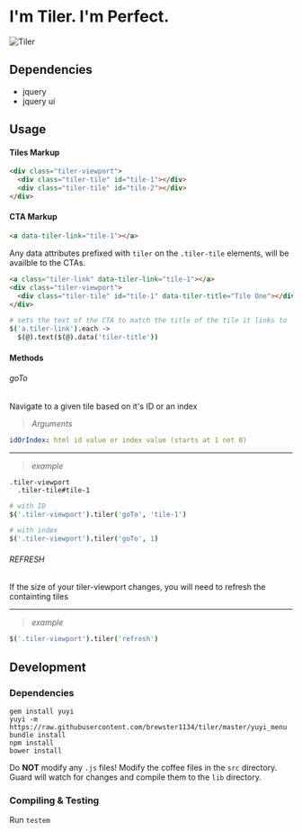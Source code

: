 # I'm Tiler.  I'm Perfect.
![Tiler](http://i.imgur.com/Kt5fVtz.gif)

## Dependencies
* jquery
* jquery ui

## Usage
#### Tiles Markup
```html
<div class="tiler-viewport">
  <div class="tiler-tile" id="tile-1"></div>
  <div class="tiler-tile" id="tile-2"></div>
</div>
```

#### CTA Markup
```html
<a data-tiler-link="tile-1"></a>
```

Any data attributes prefixed with `tiler` on the `.tiler-tile` elements, will be availble to the CTAs.

```html
<a class="tiler-link" data-tiler-link="tile-1"></a>
<div class="tiler-viewport">
  <div class="tiler-tile" id="tile-1" data-tiler-title="Tile One"></div>
</div>
```

```coffee
# sets the text of the CTA to match the title of the tile it links to
$('a.tiler-link').each ->
  $(@).text($(@).data('tiler-title'))
```

#### Methods

###### goTo
Navigate to a given tile based on it's ID or an index
> _Arguments_
```yaml
idOrIndex: html id value or index value (starts at 1 not 0)
```

---
> _example_
```haml
.tiler-viewport
  .tiler-tile#tile-1
```

```coffee
# with ID
$('.tiler-viewport').tiler('goTo', 'tile-1')

# with index
$('.tiler-viewport').tiler('goTo', 1)
```

###### REFRESH
If the size of your tiler-viewport changes, you will need to refresh the containting tiles

---
> _example_
```coffee
$('.tiler-viewport').tiler('refresh')
```

## Development

### Dependencies

```shell
gem install yuyi
yuyi -m https://raw.githubusercontent.com/brewster1134/tiler/master/yuyi_menu
bundle install
npm install
bower install
```

Do **NOT** modify any `.js` files!  Modify the coffee files in the `src` directory.  Guard will watch for changes and compile them to the `lib` directory.

### Compiling & Testing
Run `testem`
